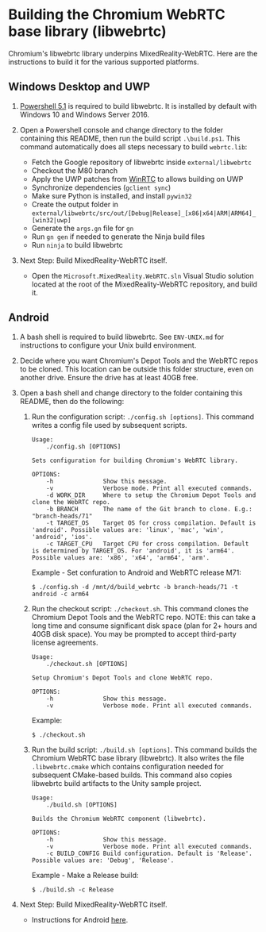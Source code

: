 # Building the Chromium WebRTC base library (libwebrtc)

Chromium's libwebrtc library underpins MixedReality-WebRTC. Here are the instructions to build it for the various supported platforms.

## Windows Desktop and UWP

1. [Powershell 5.1](https://docs.microsoft.com/en-us/powershell/scripting/install/installing-windows-powershell?view=powershell-5.1) is required to build libwebrtc. It is installed by default with Windows 10 and Windows Server 2016.

2. Open a Powershell console and change directory to the folder containing this README, then run the build script `.\build.ps1`. This command automatically does all steps necessary to build `webrtc.lib`:
   - Fetch the Google repository of libwebrtc inside `external/libwebrtc`
   - Checkout the M80 branch
   - Apply the UWP patches from [WinRTC](https://github.com/microsoft/winrtc) to allows building on UWP
   - Synchronize dependencies (`gclient sync`)
   - Make sure Python is installed, and install `pywin32`
   - Create the output folder in `external/libwebrtc/src/out/[Debug|Release]_[x86|x64|ARM|ARM64]_[win32|uwp]`
   - Generate the `args.gn` file for `gn`
   - Run `gn gen` if needed to generate the Ninja build files
   - Run `ninja` to build libwebrtc

3. Next Step: Build MixedReality-WebRTC itself.
    - Open the `Microsoft.MixedReality.WebRTC.sln` Visual Studio solution located at the root of the MixedReality-WebRTC repository, and build it.

## Android

1. A bash shell is required to build libwebrtc. See `ENV-UNIX.md` for instructions to configure your Unix build environment.

2. Decide where you want Chromium's Depot Tools and the WebRTC repos to be cloned. This location can be outside this folder structure, even on another drive. Ensure the drive has at least 40GB free.

3. Open a bash shell and change directory to the folder containing this README, then do the following:

    1. Run the configuration script: `./config.sh [options]`. This command writes a config file used by subsequent scripts.

        ```shell
        Usage:
            ./config.sh [OPTIONS]

        Sets configuration for building Chromium's WebRTC library.

        OPTIONS:
            -h              Show this message.
            -v              Verbose mode. Print all executed commands.
            -d WORK_DIR     Where to setup the Chromium Depot Tools and clone the WebRTC repo.
            -b BRANCH       The name of the Git branch to clone. E.g.: "branch-heads/71"
            -t TARGET_OS    Target OS for cross compilation. Default is 'android'. Possible values are: 'linux', 'mac', 'win', 'android', 'ios'.
            -c TARGET_CPU   Target CPU for cross compilation. Default is determined by TARGET_OS. For 'android', it is 'arm64'. Possible values are: 'x86', 'x64', 'arm64', 'arm'.
        ```

        Example - Set confuration to Android and WebRTC release M71:

        ```shell
        $ ./config.sh -d /mnt/d/build_webrtc -b branch-heads/71 -t android -c arm64
        ```

    2. Run the checkout script: `./checkout.sh`. This command clones the Chromium Depot Tools and the WebRTC repo. NOTE: this can take a long time and consume significant disk space (plan for 2+ hours and 40GB disk space). You may be prompted to accept third-party license agreements.

        ```shell
        Usage:
            ./checkout.sh [OPTIONS]

        Setup Chromium's Depot Tools and clone WebRTC repo.

        OPTIONS:
            -h              Show this message.
            -v              Verbose mode. Print all executed commands.
        ```

        Example:

        ```shell
        $ ./checkout.sh
        ```

    3. Run the build script: `./build.sh [options]`. This command builds the Chromium WebRTC base library (libwebrtc). It also writes the file `.libwebrtc.cmake` which contains configuration needed for subsequent CMake-based builds. This command also copies libwebrtc build artifacts to the Unity sample project.

        ```shell
        Usage:
            ./build.sh [OPTIONS]

        Builds the Chromium WebRTC component (libwebrtc).

        OPTIONS:
            -h              Show this message.
            -v              Verbose mode. Print all executed commands.
            -c BUILD_CONFIG Build configuration. Default is 'Release'. Possible values are: 'Debug', 'Release'.
        ```

        Example - Make a Release build:

        ```shell
        $ ./build.sh -c Release
        ```

4. Next Step: Build MixedReality-WebRTC itself.
    - Instructions for Android [here](../android/README.md).
